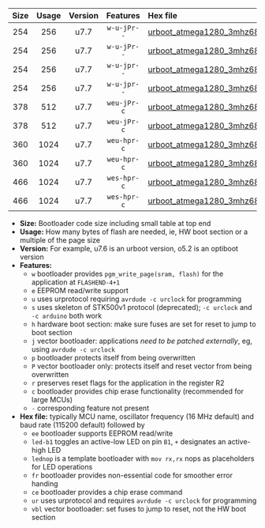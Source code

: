|Size|Usage|Version|Features|Hex file|
|:-:|:-:|:-:|:-:|:--|
|254|256|u7.7|`w-u-jPr--`|[urboot_atmega1280_3mhz6864_19200bps_led+b7_ur_vbl.hex](https://raw.githubusercontent.com/stefanrueger/urboot.hex/main/mcus/atmega1280/fcpu_3mhz6864/19200_bps/urboot_atmega1280_3mhz6864_19200bps_led+b7_ur_vbl.hex)|
|254|256|u7.7|`w-u-jPr--`|[urboot_atmega1280_3mhz6864_19200bps_lednop_ur_vbl.hex](https://raw.githubusercontent.com/stefanrueger/urboot.hex/main/mcus/atmega1280/fcpu_3mhz6864/19200_bps/urboot_atmega1280_3mhz6864_19200bps_lednop_ur_vbl.hex)|
|254|256|u7.7|`w-u-jpr--`|[urboot_atmega1280_3mhz6864_19200bps_led+b7_fr_ur_vbl.hex](https://raw.githubusercontent.com/stefanrueger/urboot.hex/main/mcus/atmega1280/fcpu_3mhz6864/19200_bps/urboot_atmega1280_3mhz6864_19200bps_led+b7_fr_ur_vbl.hex)|
|254|256|u7.7|`w-u-jpr--`|[urboot_atmega1280_3mhz6864_19200bps_lednop_fr_ur_vbl.hex](https://raw.githubusercontent.com/stefanrueger/urboot.hex/main/mcus/atmega1280/fcpu_3mhz6864/19200_bps/urboot_atmega1280_3mhz6864_19200bps_lednop_fr_ur_vbl.hex)|
|378|512|u7.7|`weu-jPr-c`|[urboot_atmega1280_3mhz6864_19200bps_ee_led+b7_fr_ce_ur_vbl.hex](https://raw.githubusercontent.com/stefanrueger/urboot.hex/main/mcus/atmega1280/fcpu_3mhz6864/19200_bps/urboot_atmega1280_3mhz6864_19200bps_ee_led+b7_fr_ce_ur_vbl.hex)|
|378|512|u7.7|`weu-jPr-c`|[urboot_atmega1280_3mhz6864_19200bps_ee_lednop_fr_ce_ur_vbl.hex](https://raw.githubusercontent.com/stefanrueger/urboot.hex/main/mcus/atmega1280/fcpu_3mhz6864/19200_bps/urboot_atmega1280_3mhz6864_19200bps_ee_lednop_fr_ce_ur_vbl.hex)|
|360|1024|u7.7|`weu-hpr-c`|[urboot_atmega1280_3mhz6864_19200bps_ee_led+b7_fr_ce_ur.hex](https://raw.githubusercontent.com/stefanrueger/urboot.hex/main/mcus/atmega1280/fcpu_3mhz6864/19200_bps/urboot_atmega1280_3mhz6864_19200bps_ee_led+b7_fr_ce_ur.hex)|
|360|1024|u7.7|`weu-hpr-c`|[urboot_atmega1280_3mhz6864_19200bps_ee_lednop_fr_ce_ur.hex](https://raw.githubusercontent.com/stefanrueger/urboot.hex/main/mcus/atmega1280/fcpu_3mhz6864/19200_bps/urboot_atmega1280_3mhz6864_19200bps_ee_lednop_fr_ce_ur.hex)|
|466|1024|u7.7|`wes-hpr-c`|[urboot_atmega1280_3mhz6864_19200bps_ee_led+b7_fr_ce.hex](https://raw.githubusercontent.com/stefanrueger/urboot.hex/main/mcus/atmega1280/fcpu_3mhz6864/19200_bps/urboot_atmega1280_3mhz6864_19200bps_ee_led+b7_fr_ce.hex)|
|466|1024|u7.7|`wes-hpr-c`|[urboot_atmega1280_3mhz6864_19200bps_ee_lednop_fr_ce.hex](https://raw.githubusercontent.com/stefanrueger/urboot.hex/main/mcus/atmega1280/fcpu_3mhz6864/19200_bps/urboot_atmega1280_3mhz6864_19200bps_ee_lednop_fr_ce.hex)|

- **Size:** Bootloader code size including small table at top end
- **Usage:** How many bytes of flash are needed, ie, HW boot section or a multiple of the page size
- **Version:** For example, u7.6 is an urboot version, o5.2 is an optiboot version
- **Features:**
  + `w` bootloader provides `pgm_write_page(sram, flash)` for the application at `FLASHEND-4+1`
  + `e` EEPROM read/write support
  + `u` uses urprotocol requiring `avrdude -c urclock` for programming
  + `s` uses skeleton of STK500v1 protocol (deprecated); `-c urclock` and `-c arduino` both work
  + `h` hardware boot section: make sure fuses are set for reset to jump to boot section
  + `j` vector bootloader: applications *need to be patched externally*, eg, using `avrdude -c urclock`
  + `p` bootloader protects itself from being overwritten
  + `P` vector bootloader only: protects itself and reset vector from being overwritten
  + `r` preserves reset flags for the application in the register R2
  + `c` bootloader provides chip erase functionality (recommended for large MCUs)
  + `-` corresponding feature not present
- **Hex file:** typically MCU name, oscillator frequency (16 MHz default) and baud rate (115200 default) followed by
  + `ee` bootloader supports EEPROM read/write
  + `led-b1` toggles an active-low LED on pin `B1`, `+` designates an active-high LED
  + `lednop` is a template bootloader with `mov rx,rx` nops as placeholders for LED operations
  + `fr` bootloader provides non-essential code for smoother error handing
  + `ce` bootloader provides a chip erase command
  + `ur` uses urprotocol and requires `avrdude -c urclock` for programming
  + `vbl` vector bootloader: set fuses to jump to reset, not the HW boot section

